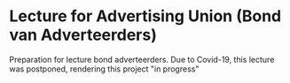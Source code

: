 # Lecture for Advertising Union (Bond van Adverteerders)

Preparation for lecture bond adverteerders. 
Due to Covid-19, this lecture was postponed, rendering this project "in progress"


